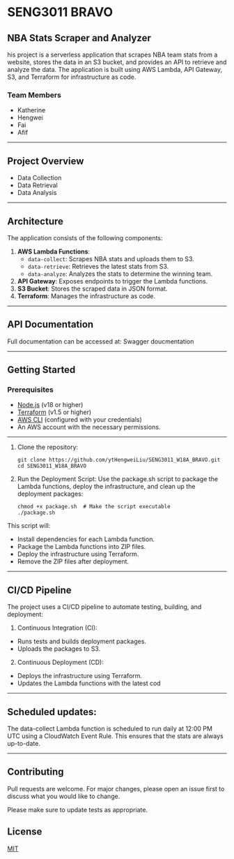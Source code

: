 # SENG3011 BRAVO

## NBA Stats Scraper and Analyzer

his project is a serverless application that scrapes NBA team stats from a website, stores the data in an S3 bucket, and provides an API to retrieve and analyze the data. The application is built using AWS Lambda, API Gateway, S3, and Terraform for infrastructure as code.

### Team Members

- Katherine
- Hengwei
- Fai
- Afif

---

## Project Overview

- Data Collection
- Data Retrieval
- Data Analysis

---

## **Architecture**
The application consists of the following components:
1. **AWS Lambda Functions**:
   - `data-collect`: Scrapes NBA stats and uploads them to S3.
   - `data-retrieve`: Retrieves the latest stats from S3.
   - `data-analyze`: Analyzes the stats to determine the winning team.
2. **API Gateway**: Exposes endpoints to trigger the Lambda functions.
3. **S3 Bucket**: Stores the scraped data in JSON format.
4. **Terraform**: Manages the infrastructure as code.

---
 
## API Documentation

Full documentation can be accessed at: Swagger doucmentation

---

## **Getting Started**

### **Prerequisites**
- [Node.js](https://nodejs.org/) (v18 or higher)
- [Terraform](https://www.terraform.io/) (v1.5 or higher)
- [AWS CLI](https://aws.amazon.com/cli/) (configured with your credentials)
- An AWS account with the necessary permissions.

---

1. Clone the repository:
    ```
    git clone https://github.com/ytHengweiLiu/SENG3011_W18A_BRAVO.git
    cd SENG3011_W18A_BRAVO
    ```

2. Run the Deployment Script:
    Use the package.sh script to package the Lambda functions, deploy the infrastructure, and clean up the deployment packages:
    ```
   chmod +x package.sh  # Make the script executable
    ./package.sh
    ```
This script will:
- Install dependencies for each Lambda function.
- Package the Lambda functions into ZIP files.
- Deploy the infrastructure using Terraform.
- Remove the ZIP files after deployment.

---
 
## CI/CD Pipeline

The project uses a CI/CD pipeline to automate testing, building, and deployment:
1. Continuous Integration (CI):
- Runs tests and builds deployment packages.
- Uploads the packages to S3.

2. Continuous Deployment (CD):
- Deploys the infrastructure using Terraform.
- Updates the Lambda functions with the latest cod

---

## Scheduled updates:
The data-collect Lambda function is scheduled to run daily at 12:00 PM UTC using a CloudWatch Event Rule. This ensures that the stats are always up-to-date.

---

## Contributing

Pull requests are welcome. For major changes, please open an issue first
to discuss what you would like to change.

Please make sure to update tests as appropriate.

## License

[MIT](https://choosealicense.com/licenses/mit/)
